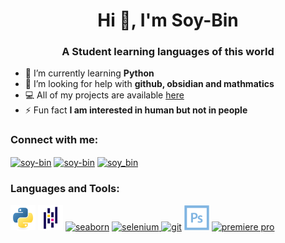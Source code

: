 <h1 align="center">Hi 👋, I'm Soy-Bin</h1>
<h3 align="center">A Student learning languages of this world</h3>

- 🌱 I’m currently learning **Python**
- 🤝 I’m looking for help with **github, obsidian and mathmatics**
- 💻 All of my projects are available [here](https://coffee-plywood-067.notion.site/Projects-0394a7bc777a4397b7b5ef5f8224849a?pvs=4)
- ⚡ Fun fact **I am interested in human but not in people**

<h3 align="left">Connect with me:</h3>
<p align="left">
<a href="https://kaggle.com/soy-bin" target="blank"><img align="center" src="https://raw.githubusercontent.com/rahuldkjain/github-profile-readme-generator/master/src/images/icons/Social/kaggle.svg" alt="soy-bin" height="30" width="40"></a>
<a href="https://www.leetcode.com/soy-bin" target="blank"><img align="center" src="https://raw.githubusercontent.com/rahuldkjain/github-profile-readme-generator/master/src/images/icons/Social/leet-code.svg" alt="soy-bin" height="30" width="40"></a>
<a href="https://discord.gg/soy_bin" target="blank"><img align="center" src="https://raw.githubusercontent.com/rahuldkjain/github-profile-readme-generator/master/src/images/icons/Social/discord.svg" alt="soy_bin" height="30" width="40" ></a>
</p>

<h3 align="left">Languages and Tools:</h3>

<p align="left"> <img src="https://raw.githubusercontent.com/devicons/devicon/master/icons/python/python-original.svg" alt="python" width="40" height="40"></a>  
<a href="https://pandas.pydata.org/" target="_blank" rel="noreferrer"> <img src="https://raw.githubusercontent.com/devicons/devicon/2ae2a900d2f041da66e950e4d48052658d850630/icons/pandas/pandas-original.svg" alt="pandas" width="40" height="40"></a>  
<a href="https://www.python.org" target="_blank" rel="noreferrer"> <a href="https://seaborn.pydata.org/" target="_blank" rel="noreferrer"> <img src="https://seaborn.pydata.org/_images/logo-mark-lightbg.svg" alt="seaborn" width="40" height="40"></a> 
<a href="https://www.selenium.dev" target="_blank" rel="noreferrer"> <img src="https://raw.githubusercontent.com/detain/svg-logos/780f25886640cef088af994181646db2f6b1a3f8/svg/selenium-logo.svg" alt="selenium" width="40" height="40"> </a>
<a href="https://git-scm.com/" target="_blank" rel="noreferrer"> <img src="https://www.vectorlogo.zone/logos/git-scm/git-scm-icon.svg" alt="git" width="40" height="40"></a>
<a href="https://www.photoshop.com/en" target="_blank" rel="noreferrer"> <img src="https://raw.githubusercontent.com/devicons/devicon/master/icons/photoshop/photoshop-line.svg" alt="photoshop" width="40" height="40"></a>
<a href="https://www.adobe.com/products/premiere.html" target="_blank" rel="noreferrer"> <img src="https://upload.wikimedia.org/wikipedia/commons/thumb/4/40/Adobe_Premiere_Pro_CC_icon.svg/120px-Adobe_Premiere_Pro_CC_icon.svg.png" alt="premiere pro" width="40" height="40"></a>
</p>

